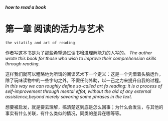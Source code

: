 ***how to read a book***

# 第一章 阅读的活力与艺术
	the vitatily and art of reading

作者写这本书是为了那些希望通过读书增进理解能力的人写的。
*The auther wrote this book for those who wish to improve their comprehension skills through reading.* 

这样我们就可以粗略地为所谓的阅读艺术下一个定义：这是一个凭借着头脑运作，除了玩味读物中的一些字句之外，不假任何外助，以一己之力来提升自我的过程。
*In this way we can roughly define so-called art fo reading: it is a process of self-improvement through mental effot, without the aid of any external assistence,beyond merely savoring some phrases in the text.*

想要被启发，就是要去理解，搞清楚这到底是怎么回事；为什么会发生，与其他的事实有什么关联，有什么类似的情况，同类的差异在哪等等。
